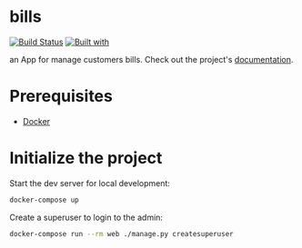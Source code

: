 # bills

[![Build Status](https://travis-ci.org/djv/bills.svg?branch=master)](https://travis-ci.org/djv/bills)
[![Built with](https://img.shields.io/badge/Built_with-Cookiecutter_Django_Rest-F7B633.svg)](https://github.com/agconti/cookiecutter-django-rest)

an App for manage customers bills. Check out the project's [documentation](http://djv.github.io/bills/).

# Prerequisites

- [Docker](https://docs.docker.com/docker-for-mac/install/)

# Initialize the project

Start the dev server for local development:

```bash
docker-compose up
```

Create a superuser to login to the admin:

```bash
docker-compose run --rm web ./manage.py createsuperuser
```
